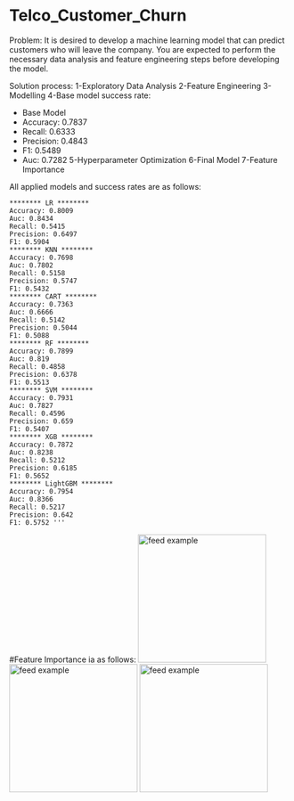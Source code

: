 # Telco_Customer_Churn

Problem: It is desired to develop a machine learning model that can predict customers who will leave the company. You are expected to perform the necessary data analysis and feature engineering steps before developing the model.

Solution process:
1-Exploratory Data Analysis
2-Feature Engineering
3-Modelling
4-Base model success rate:
  * Base Model
  * Accuracy: 0.7837
  * Recall: 0.6333
  * Precision: 0.4843
  * F1: 0.5489
  * Auc: 0.7282
5-Hyperparameter Optimization
6-Final Model
7-Feature Importance



All applied models and success rates are as follows:

    ******** LR ********
    Accuracy: 0.8009
    Auc: 0.8434
    Recall: 0.5415
    Precision: 0.6497
    F1: 0.5904
    ******** KNN ********
    Accuracy: 0.7698
    Auc: 0.7802
    Recall: 0.5158
    Precision: 0.5747
    F1: 0.5432
    ******** CART ********
    Accuracy: 0.7363
    Auc: 0.6666
    Recall: 0.5142
    Precision: 0.5044
    F1: 0.5088
    ******** RF ********
    Accuracy: 0.7899
    Auc: 0.819
    Recall: 0.4858
    Precision: 0.6378
    F1: 0.5513
    ******** SVM ********
    Accuracy: 0.7931
    Auc: 0.7827
    Recall: 0.4596
    Precision: 0.659
    F1: 0.5407
    ******** XGB ********
    Accuracy: 0.7872
    Auc: 0.8238
    Recall: 0.5212
    Precision: 0.6185
    F1: 0.5652
    ******** LightGBM ********
    Accuracy: 0.7954
    Auc: 0.8366
    Recall: 0.5217
    Precision: 0.642
    F1: 0.5752 '''
    
    
    
#Feature Importance ia as follows:
<img src="https://user-images.githubusercontent.com/87859856/184912892-011dd55d-9fe6-4f85-a4a0-60a30279f219.png" alt="feed example" width="230"> 
<img src="https://user-images.githubusercontent.com/87859856/184912911-e3e9d508-8d91-4dd9-ae68-3c85bd79f30c.png" alt="feed example" width="230"> 
<img src="https://user-images.githubusercontent.com/87859856/184912931-171b78a1-d182-4611-a1c9-89d92b02f5e2.png" alt="feed example" width="230"> 


